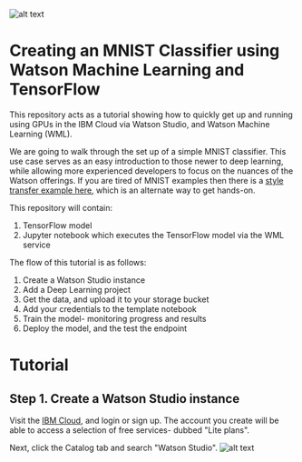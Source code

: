 ![alt text](https://github.com/FarrandTom/wml-tf-mnist-classifier/blob/master/readme-images/header.png "Header")

# Creating an MNIST Classifier using Watson Machine Learning and TensorFlow

This repository acts as a tutorial showing how to quickly get up and running using GPUs in the IBM Cloud via Watson Studio, and Watson Machine Learning (WML). 

We are going to walk through the set up of a simple MNIST classifier. This use case serves as an easy introduction to those newer to deep learning, while allowing more experienced developers to focus on the nuances of the Watson offerings. If you are tired of MNIST examples then there is a [style transfer example here](https://github.com/ChrisParsonsDev/wml-pytorch-style-transfer), which is an alternate way to get hands-on. 

This repository will contain: 
1. TensorFlow model
2. Jupyter notebook which executes the TensorFlow model via the WML service

The flow of this tutorial is as follows:
1. Create a Watson Studio instance 
2. Add a Deep Learning project
3. Get the data, and upload it to your storage bucket
4. Add your credentials to the template notebook
5. Train the model- monitoring progress and results
6. Deploy the model, and the test the endpoint

# Tutorial
## Step 1. Create a Watson Studio instance 
Visit the [IBM Cloud](https://cloud.ibm.com), and login or sign up. The account you create will be able to access a selection of free services- dubbed "Lite plans". 

Next, click the Catalog tab and search "Watson Studio". 
![alt text](https://github.com/FarrandTom/wml-tf-mnist-classifier/blob/master/readme-images/1_watson_studio_search.png, "Watson studio")
